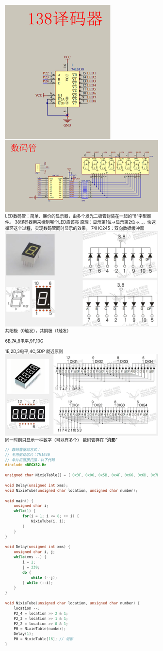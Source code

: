 ![](译码器.png) ![](数码管.png)
LED数码管：简单、廉价的显示器，由多个发光二极管封装在一起的“8”字型器件。
38译码器用来控制哪个LED应该亮
原理：显示第1位->显示第2位->...，快速循环这个过程，实现数码管同时显示的效果。
74HC245：双向数据缓冲器
![](数码管2.png)
共阳极（0触发），共阴极（1触发）

6B,7A,8电平,9F,10G

1E,2D,3电平,4C,5DP
就近原则
![](数码管3.png)
同一时刻只显示一种数字（可以有多个）
数码管存在 “**消影**”
```C
// 数码管驱动方式：
// 专用驱动芯片：TM1640
// 单片机直接扫描：以下代码
#include <REGX52.H>

unsigned char NixieTable[] = { 0x3F, 0x06, 0x5B, 0x4F, 0x66, 0x6D, 0x7D, 0x07, 0x7F, 0x6F, 0x77, 0x7C, 0x39, 0x5E, 0x79, 0x71, 0x00 };

void Delay(unsigned int xms);
void NixieTube(unsigned char location, unsigned char number);

void main() {
	unsigned char i;
	while(1) {
		for(i = 1; i <= 8; ++ i) {
			NixieTube(i, i);
		}
	}
}

void Delay(unsigned int xms) {
	unsigned char i, j;
	while(xms --) {
		i = 2;
		j = 239;
		do {
			while (--j);
		} while (--i);
	}
}

void NixieTube(unsigned char location, unsigned char number) {
	location --;
	P2_4 = location >> 2 & 1; 
	P2_3 = location >> 1 & 1;
	P2_2 = location >> 0 & 1;
	P0 = NixieTable[number];
	Delay(1);
	P0 = NixieTable[16]; // 消影
}
```